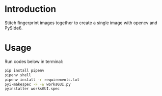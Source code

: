 # Introduction
Stitch fingerprint images together to create a single image with opencv and PySide6.

# Usage
Run codes below in terminal:

``` bash
pip install pipenv
pipenv shell
pipenv install -r requirements.txt
pyi-makespec -F -w worksGUI.py
pyinstaller worksGUI.spec
```